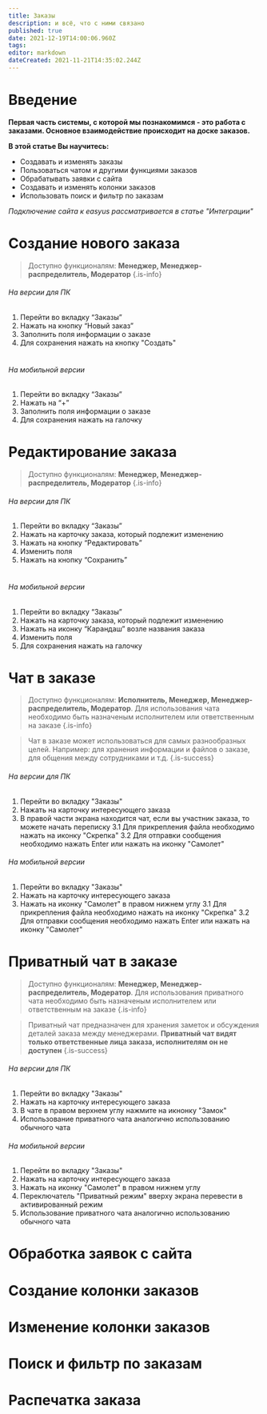 ```yaml
---
title: Заказы
description: и всё, что с ними связано
published: true
date: 2021-12-19T14:00:06.960Z
tags: 
editor: markdown
dateCreated: 2021-11-21T14:35:02.244Z
---
```


# Введение

**Первая часть системы, с которой мы познакомимся - это работа с заказами. Основное взаимодействие происходит на доске заказов.**

**В этой статье Вы научитесь:**

-   Создавать и изменять заказы
-   Пользоваться чатом и другими функциями заказов
-   Обрабатывать заявки с сайта
-   Создавать и изменять колонки заказов
-   Использовать поиск и фильтр по заказам

*Подключение сайта к easyus рассматривается в статье "Интеграции"*

# Создание нового заказа

> Доступно функционалям: **Менеджер, Менеджер-распределитель, Модератор**
{.is-info}



###### На версии для ПК

1.  Перейти во вкладку “Заказы”
2.  Нажать на кнопку “Новый заказ”
3.  Заполнить поля информации о заказе
4.  Для сохранения нажать на кнопку "Создать"  
     

###### На мобильной версии

1.  Перейти во вкладку “Заказы”
2.  Нажать на “+”
3.  Заполнить поля информации о заказе
4.  Для сохранения нажать на галочку

# Редактирование заказа

> Доступно функционалям: **Менеджер, Менеджер-распределитель, Модератор**
{.is-info}

###### На версии для ПК

1.  Перейти во вкладку “Заказы”
2.  Нажать на карточку заказа, который подлежит изменению
3.  Нажать на кнопку “Редактировать”
4.  Изменить поля
5.  Нажать на кнопку “Сохранить”  
     

###### На мобильной версии

1.  Перейти во вкладку “Заказы”
2.  Нажать на карточку заказа, который подлежит изменению
3.  Нажать на иконку “Карандаш” возле названия заказа
4.  Изменить поля
5.  Для сохранения нажать на галочку

# Чат в заказе

> Доступно функционалям: **Исполнитель, Менеджер, Менеджер-распределитель, Модератор**. Для использования чата необходимо быть назначеным исполнителем или ответственным на заказе
{.is-info}

> Чат в заказе может использоваться для самых разнообразных целей. Например: для хранения информации и файлов о заказе, для общения между сотрудниками и т.д.
{.is-success}

###### На версии для ПК

1. Перейти во вкладку "Заказы"
2. Нажать на карточку интересующего заказа
3. В правой части экрана находится чат, если вы участник заказа, то можете начать переписку
3.1 Для прикрепления файла необходимо нажать на иконку "Скрепка"
3.2 Для отправки сообщения необходимо нажать Enter или нажать на иконку "Самолет"

###### На мобильной версии

1. Перейти во вкладку "Заказы"
2. Нажать на карточку интересующего заказа
3. Нажать на иконку "Самолет" в правом нижнем углу
3.1 Для прикрепления файла необходимо нажать на иконку "Скрепка"
3.2 Для отправки сообщения необходимо нажать Enter или нажать на иконку "Самолет"


# Приватный чат в заказе

> Доступно функционалям: **Менеджер, Менеджер-распределитель, Модератор**. Для использования приватного чата необходимо быть назначеным исполнителем или ответственным на заказе
{.is-info}

> Приватный чат предназначен для хранения заметок и обсуждения деталей заказа между менеджерами. **Приватный чат видят только ответственные лица заказа, исполнителям он не доступен**
{.is-success}

###### На версии для ПК

1. Перейти во вкладку "Заказы"
2. Нажать на карточку интересующего заказа
3. В чате в правом верхнем углу нажмите на икнонку "Замок"
4. Использование приватного чата аналогично использованию обычного чата

###### На мобильной версии

1. Перейти во вкладку "Заказы"
2. Нажать на карточку интересующего заказа
3. Нажать на иконку "Самолет" в правом нижнем углу
4. Переключатель "Приватный режим" вверху экрана перевести в активированный режим
5. Использование приватного чата аналогично использованию обычного чата


# Обработка заявок с сайта

# Создание колонки заказов

# Изменение колонки заказов

# Поиск и фильтр по заказам

# Распечатка заказа